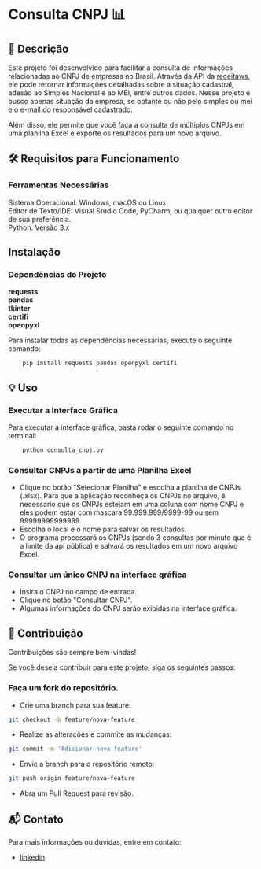 
# Consulta CNPJ 📊

## 🚀 Descrição

Este projeto foi desenvolvido para facilitar a consulta de informações relacionadas ao CNPJ de empresas no Brasil. Através da API da [receitaws](https://www.receitaws.com.br/), ele pode retornar informações detalhadas sobre a situação cadastral, adesão ao Simples Nacional e ao MEI, entre outros dados.
Nesse projeto é busco apenas situação da empresa, se optante ou não pelo simples ou mei e o e-mail do responsável cadastrado.

Além disso, ele permite que você faça a consulta de múltiplos CNPJs em uma planilha Excel e exporte os resultados para um novo arquivo.

## 🛠️ Requisitos para Funcionamento

### Ferramentas Necessárias
Sistema Operacional: Windows, macOS ou Linux.  
Editor de Texto/IDE: Visual Studio Code, PyCharm, ou qualquer outro editor de sua preferência.  
Python: Versão 3.x
## Instalação

### Dependências do Projeto

**requests   
pandas   
tkinter  
certifi  
openpyxl**

Para instalar todas as dependências necessárias, execute o seguinte comando:
```bash
    pip install requests pandas openpyxl certifi
```


## 💡 Uso

### Executar a Interface Gráfica

Para executar a interface gráfica, basta rodar o seguinte comando no terminal:

```bash
    python consulta_cnpj.py
```

### Consultar CNPJs a partir de uma Planilha Excel
- Clique no botão "Selecionar Planilha" e escolha a planilha de CNPJs (.xlsx). Para que a aplicação reconheça os CNPJs no arquivo, é necessario que os CNPJs estejam em uma coluna com nome CNPJ e eles podem estar com mascara 99.999.999/9999-99 ou sem 99999999999999.
- Escolha o local e o nome para salvar os resultados.
- O programa processará os CNPJs (sendo 3 consultas por minuto que é a limite da api pública) e salvará os resultados em um novo arquivo Excel.

### Consultar um único CNPJ na interface gráfica
- Insira o CNPJ no campo de entrada.
- Clique no botão "Consultar CNPJ".
- Algumas informações do CNPJ serão exibidas na interface gráfica.
## 🤝 Contribuição

Contribuições são sempre bem-vindas!

Se você deseja contribuir para este projeto, siga os seguintes passos:

### Faça um fork do repositório.

- Crie uma branch para sua feature:

```bash
git checkout -b feature/nova-feature
```
- Realize as alterações e commite as mudanças:

```bash
git commit -m 'Adicionar nova feature'
```
- Envie a branch para o repositório remoto:

```bash
git push origin feature/nova-feature
```
- Abra um Pull Request para revisão.

## 📬 Contato

Para mais informações ou dúvidas, entre em contato:

- [linkedin](https://www.linkedin.com/in/thiago-sg/)

